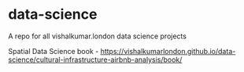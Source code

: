 # data-science
A repo for all vishalkumar.london data science projects

Spatial Data Science book - https://vishalkumarlondon.github.io/data-science/cultural-infrastructure-airbnb-analysis/book/